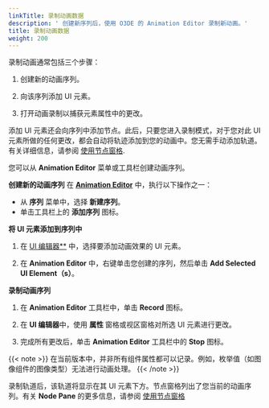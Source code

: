 ```yaml
---
linkTitle: 录制动画数据
description: ' 创建新序列后，使用 O3DE 的 Animation Editor 录制新动画。'
title: 录制动画数据
weight: 200
---
```


录制动画通常包括三个步骤：

1. 创建新的动画序列。

1. 向该序列添加 UI 元素。

1. 打开动画录制以捕获元素属性中的更改。

添加 UI 元素还会向序列中添加节点。此后，只要您进入录制模式，对于您对此 UI 元素所做的任何更改，都会自动将轨迹添加到您的动画中。您无需手动添加轨道。有关详细信息，请参阅 [使用节点窗格](editing/using-node-pane).

您可以从 **Animation Editor** 菜单或工具栏创建动画序列。

**创建新的动画序列**
在 [**Animation Editor**](./) 中，执行以下操作之一：
+ 从 **序列** 菜单中，选择 **新建序列**。
+ 单击工具栏上的 **添加序列** 图标。

**将 UI 元素添加到序列中**

1. 在 [UI 编辑器**](/docs/user-guide/interactivity/user-interface/editor) 中，选择要添加动画效果的 UI 元素。

1. 在 **Animation Editor** 中，右键单击您创建的序列，然后单击 **Add Selected UI Element（s）**。

**录制动画序列**

1. 在 **Animation Editor** 工具栏中，单击 **Record** 图标。

1. 在 **UI 编辑器**中，使用 **属性** 窗格或视区窗格对所选 UI 元素进行更改。

1. 完成所有更改后，单击 **Animation Editor** 工具栏中的 **Stop** 图标。

{{< note >}}
在当前版本中，并非所有组件属性都可以记录。例如，枚举值（如图像组件的图像类型）无法进行动画处理。
{{< /note >}}

录制轨道后，该轨道将显示在其 UI 元素下方。节点窗格列出了您当前的动画序列。有关 **Node Pane** 的更多信息，请参阅 [使用节点窗格](editing/using-node-pane)
